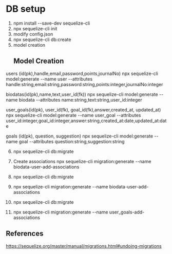 # DB setup
1. npm install --save-dev sequelize-cli
2. npx sequelize-cli init
3. modify config.json 
4. npx sequelize-cli db:create 
5. model creation
   ## Model Creation

users (id(pk),handle,email,password,points,journalNo)
npx sequelize-cli model:generate --name user --attributes handle:string,email:string,password:string,points:integer,journalNo:integer

biodatas(id(pk),name,text,user_id(fk))
npx sequelize-cli model:generate --name biodata --attributes name:string,text:string,user_id:integer

user_goals(id(pk), user_id(fk), goal_id(fk),answer,created_at, updated_at)
npx sequelize-cli model:generate --name user_goal --attributes user_id:integer,goal_id:integer,answer:string,created_at:date,updated_at:date

goals (id(pk), question, suggestion)
npx sequelize-cli model:generate --name goal --attributes question:string,suggestion:string

6. npx sequelize-cli db:migrate

7. Create associations
   npx sequelize-cli migration:generate --name biodata-user-add-associations
   

8.  npx sequelize-cli db:migrate
9. npx sequelize-cli migration:generate --name biodata-user-add-associations
10. npx sequelize-cli db:migrate
11. npx sequelize-cli migration:generate --name user_goals-add-associations


## References
https://sequelize.org/master/manual/migrations.html#undoing-migrations
